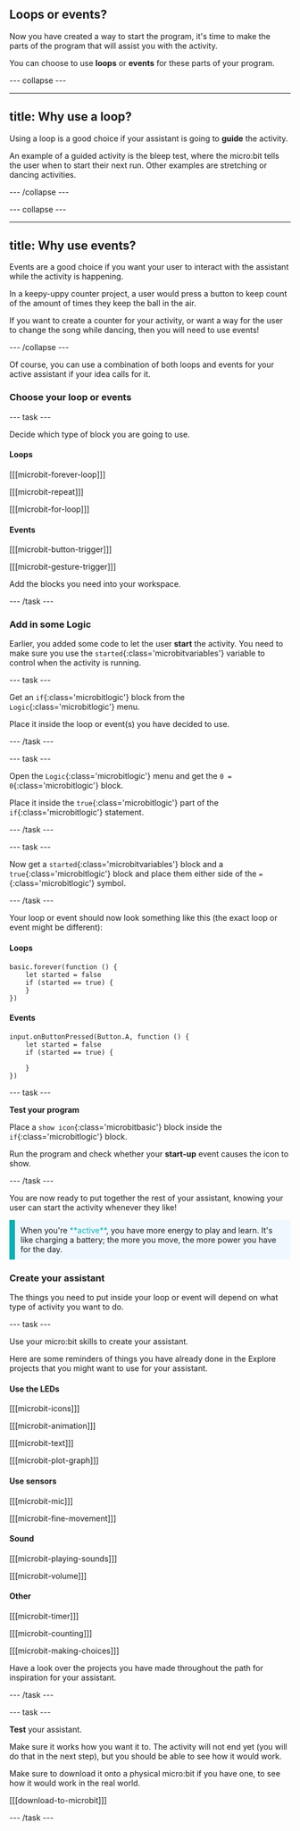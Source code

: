 ## Loops or events?

Now you have created a way to start the program, it's time to make the parts of the program that will assist you with the activity.

You can choose to use **loops** or **events** for these parts of your program.

\--- collapse ---

***

## title: Why use a loop?

Using a loop is a good choice if your assistant is going to **guide** the activity.

An example of a guided activity is the bleep test, where the micro:bit tells the user when to start their next run. Other examples are stretching or dancing activities.

\--- /collapse ---

\--- collapse ---

***

## title: Why use events?

Events are a good choice if you want your user to interact with the assistant while the activity is happening.

In a keepy-uppy counter project, a user would press a button to keep count of the amount of times they keep the ball in the air.

If you want to create a counter for your activity, or want a way for the user to change the song while dancing, then you will need to use events!

\--- /collapse ---

Of course, you can use a combination of both loops and events for your active assistant if your idea calls for it.

### Choose your loop or events

\--- task ---

Decide which type of block you are going to use.

#### Loops

[[[microbit-forever-loop]]]

[[[microbit-repeat]]]

[[[microbit-for-loop]]]

#### Events

[[[microbit-button-trigger]]]

[[[microbit-gesture-trigger]]]

Add the blocks you need into your workspace.

\--- /task ---

### Add in some Logic

Earlier, you added some code to let the user **start** the activity. You need to make sure you use the `started`{:class='microbitvariables'} variable to control when the activity is running.

\--- task ---

Get an `if`{:class='microbitlogic'} block from the `Logic`{:class='microbitlogic'} menu.

Place it inside the loop or event(s) you have decided to use.

\--- /task ---

\--- task ---

Open the `Logic`{:class='microbitlogic'} menu and get the `0 = 0`{:class='microbitlogic'} block.

Place it inside the `true`{:class='microbitlogic'} part of the `if`{:class='microbitlogic'} statement.

\--- /task ---

\--- task ---

Now get a `started`{:class='microbitvariables'} block and a `true`{:class='microbitlogic'} block and place them either side of the `=`{:class='microbitlogic'} symbol.

\--- /task ---

Your loop or event should now look something like this (the exact loop or event might be different):

#### Loops

```microbit
basic.forever(function () {
    let started = false
    if (started == true) {
    }
})
```

#### Events

```microbit
input.onButtonPressed(Button.A, function () {
    let started = false
    if (started == true) {
    	
    }
})
```

\--- task ---

**Test your program**

Place a `show icon`{:class='microbitbasic'} block inside the `if`{:class='microbitlogic'} block.

Run the program and check whether your **start-up** event causes the icon to show.

\--- /task ---

You are now ready to put together the rest of your assistant, knowing your user can start the activity whenever they like!

<p style="border-left: solid; border-width:10px; border-color: #0faeb0; background-color: aliceblue; padding: 10px;">
  When you're <span style="color: #0faeb0">**active**</span>, you have more energy to play and learn. It's like charging a battery; the more you move, the more power you have for the day.
</p>

### Create your assistant

The things you need to put inside your loop or event will depend on what type of activity you want to do.

\--- task ---

Use your micro:bit skills to create your assistant.

Here are some reminders of things you have already done in the Explore projects that you might want to use for your assistant.

#### Use the LEDs

[[[microbit-icons]]]

[[[microbit-animation]]]

[[[microbit-text]]]

[[[microbit-plot-graph]]]

#### Use sensors

[[[microbit-mic]]]

[[[microbit-fine-movement]]]

#### Sound

[[[microbit-playing-sounds]]]

[[[microbit-volume]]]

#### Other

[[[microbit-timer]]]

[[[microbit-counting]]]

[[[microbit-making-choices]]]

Have a look over the projects you have made throughout the path for inspiration for your assistant.

\--- /task ---

\--- task ---

**Test** your assistant.

Make sure it works how you want it to. The activity will not end yet (you will do that in the next step), but you should be able to see how it would work.

Make sure to download it onto a physical micro:bit if you have one, to see how it would work in the real world.

[[[download-to-microbit]]]

\--- /task ---
